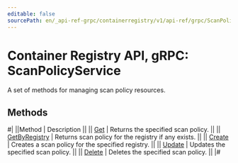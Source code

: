 ```yaml
---
editable: false
sourcePath: en/_api-ref-grpc/containerregistry/v1/api-ref/grpc/ScanPolicy/index.md
---
```


# Container Registry API, gRPC: ScanPolicyService

A set of methods for managing scan policy resources.

## Methods

#|
||Method | Description ||
|| [Get](get.md) | Returns the specified scan policy. ||
|| [GetByRegistry](getByRegistry.md) | Returns scan policy for the registry if any exists. ||
|| [Create](create.md) | Creates a scan policy for the specified registry. ||
|| [Update](update.md) | Updates the specified scan policy. ||
|| [Delete](delete.md) | Deletes the specified scan policy. ||
|#